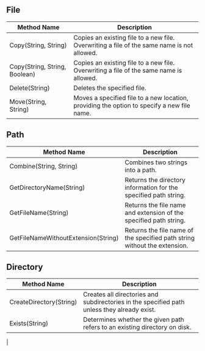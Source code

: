## File

| Method Name | Description |
| --- | --- |
| Copy(String, String) | Copies an existing file to a new file. Overwriting a file of the same name is not allowed. |
| Copy(String, String, Boolean) | Copies an existing file to a new file. Overwriting a file of the same name is allowed. |
| Delete(String) | Deletes the specified file. |
| Move(String, String) | Moves a specified file to a new location, providing the option to specify a new file name. |


## Path

| Method Name | Description |
| --- | --- |
| Combine(String, String) | Combines two strings into a path. |
| GetDirectoryName(String) | Returns the directory information for the specified path string. |
| GetFileName(String) | Returns the file name and extension of the specified path string. |
| GetFileNameWithoutExtension(String) | Returns the file name of the specified path string without the extension. |
<!--stackedit_data:
eyJoaXN0b3J5IjpbMzE1ODAyNDBdfQ==
-->
## Directory

| Method Name | Description |
| --- | --- |
| CreateDirectory(String) | Creates all directories and subdirectories in the specified path unless they already exist. |
| Exists(String) | Determines whether the given path refers to an existing directory on disk. |
| 
<!--stackedit_data:
eyJoaXN0b3J5IjpbLTEwNjM4MDU1OTJdfQ==
-->